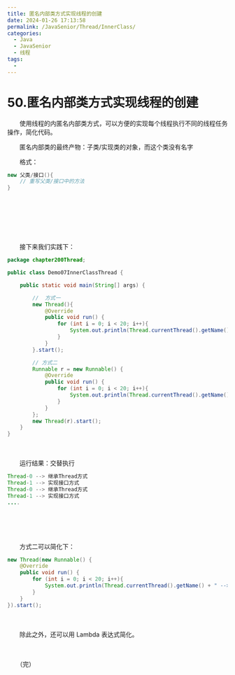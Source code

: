 ```yaml
---
title: 匿名内部类方式实现线程的创建
date: 2024-01-26 17:13:58
permalink: /JavaSenior/Thread/InnerClass/
categories:
  - Java
  - JavaSenior
  - 线程
tags:
  - 
---
```

# 50.匿名内部类方式实现线程的创建

　　使用线程的内匿名内部类方式，可以方便的实现每个线程执行不同的线程任务操作，简化代码。

　　匿名内部类的最终产物：子类/实现类的对象，而这个类没有名字
<!-- more -->
　　格式：

```Java
new 父类/接口(){
    // 重写父类/接口中的方法
}
```

　　‍

　　‍

　　‍

　　接下来我们实践下：

```Java
package chapter200Thread;

public class Demo07InnerClassThread {

    public static void main(String[] args) {

        //  方式一
        new Thread(){
            @Override
            public void run() {
                for (int i = 0; i < 20; i++){
                    System.out.println(Thread.currentThread().getName() + " --> " + "继承Thread方式");
                }
            }
        }.start();

        // 方式二
        Runnable r = new Runnable() {
            @Override
            public void run() {
                for (int i = 0; i < 20; i++){
                    System.out.println(Thread.currentThread().getName() + " --> " + "实现接口方式");
                }
            }
        };
        new Thread(r).start();
    }
}
```

　　‍

　　运行结果：交替执行

```Java
Thread-0 --> 继承Thread方式
Thread-1 --> 实现接口方式
Thread-0 --> 继承Thread方式
Thread-1 --> 实现接口方式
....
```

　　‍

　　‍

　　方式二可以简化下：

```Java
new Thread(new Runnable() {
    @Override
    public void run() {
        for (int i = 0; i < 20; i++){
            System.out.println(Thread.currentThread().getName() + " --> " + "实现接口方式");
        }
    }
}).start();
```

　　‍

　　除此之外，还可以用 Lambda 表达式简化。

　　‍

　　（完）

　　‍

　　‍

